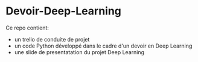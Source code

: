 # Devoir-Deep-Learning

Ce repo contient:
- un trello de conduite de projet 
- un code Python développé dans le cadre d'un devoir en Deep Learning 
- une slide de presentatation du projet Deep Learning
